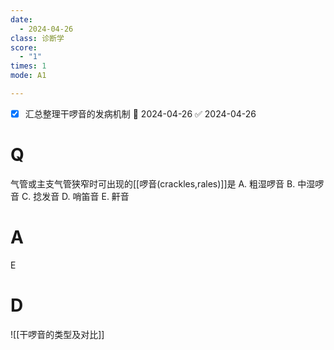 ```yaml
---
date:
  - 2024-04-26
class: 诊断学
score:
  - "1"
times: 1
mode: A1

--- 
```

- [x] 汇总整理干啰音的发病机制 📅 2024-04-26 ✅ 2024-04-26


# Q
气管或主支气管狭窄时可出现的[[啰音(crackles,rales)]]是
A. 粗湿啰音 
B. 中湿啰音
C. 捻发音 
D. 哨笛音
E. 鼾音

# A

E



# D
![[干啰音的类型及对比]]